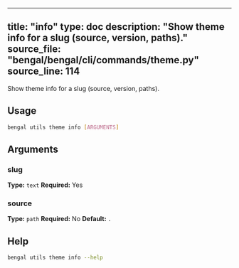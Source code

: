 
---
title: "info"
type: doc
description: "Show theme info for a slug (source, version, paths)."
source_file: "bengal/bengal/cli/commands/theme.py"
source_line: 114
---

Show theme info for a slug (source, version, paths).


## Usage

```bash
bengal utils theme info [ARGUMENTS]
```

## Arguments

### slug

**Type:** `text`
**Required:** Yes

### source

**Type:** `path`
**Required:** No
**Default:** `.`





## Help

```bash
bengal utils theme info --help
```
